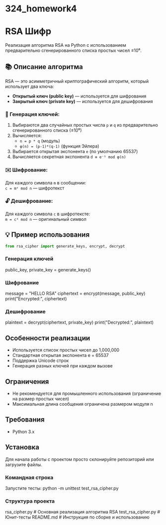 # 324_homework4  
# RSA Шифр

Реализация алгоритма RSA на Python с использованием предварительно сгенерированного списка простых чисел ≤10⁶.

## 📚 Описание алгоритма

RSA — это асимметричный криптографический алгоритм, который использует два ключа:  
- **Открытый ключ (public key)** — используется для шифрования  
- **Закрытый ключ (private key)** — используется для дешифрования  

### 🔐 Генерация ключей:
1. Выбираются два случайных простых числа `p` и `q` из предварительно сгенерированного списка (≤10⁶)
2. Вычисляется:
   - `n = p * q` (модуль)
   - `φ(n) = (p-1)*(q-1)` (функция Эйлера)
3. Выбирается открытая экспонента `e` (по умолчанию 65537)
4. Вычисляется секретная экспонента `d ≡ e⁻¹ mod φ(n)`

### ✉️ Шифрование:
Для каждого символа `m` в сообщении:  
`c = mᵉ mod n` — шифротекст

### 🔓 Дешифрование:
Для каждого символа `c` в шифротексте:  
`m = cᵈ mod n` — оригинальный символ

## 💡 Пример использования

```python
from rsa_cipher import generate_keys, encrypt, decrypt
```
### Генерация ключей
public_key, private_key = generate_keys()

### Шифрование
message = "HELLO RSA"
ciphertext = encrypt(message, public_key)
print("Encrypted:", ciphertext)

### Дешифрование
plaintext = decrypt(ciphertext, private_key)
print("Decrypted:", plaintext)

## Особенности реализации
- Используется список простых чисел до 1,000,000
- Стандартная открытая экспонента e = 65537
- Поддержка Unicode строк
- Генерация разных ключей при каждом вызове

## Ограничения
- Не рекомендуется для промышленного использования (ограничение на размер простых чисел)
- Максимальная длина сообщения ограничена размером модуля n

## Требования

- Python 3.x

## Установка

Для начала работы с проектом просто склонируйте репозиторий или загрузите файлы.

### Командная строка
Запустите тесты: python -m unittest test_rsa_cipher.py

### Структура проекта
rsa_cipher.py            # Основная реализация алгоритма RSA
test_rsa_cipher.py       # Юнит-тесты
README.md                # Инструкция по сборке и использованию
